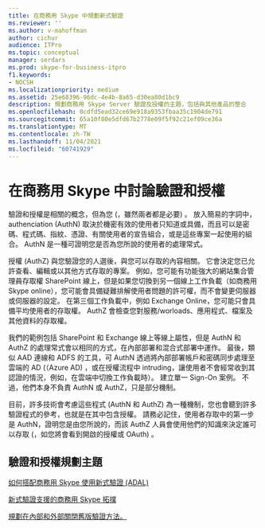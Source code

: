 ```yaml
---
title: 在商務用 Skype 中規劃新式驗證
ms.reviewer: ''
ms.author: v-mahoffman
author: cichur
audience: ITPro
ms.topic: conceptual
manager: serdars
ms.prod: skype-for-business-itpro
f1.keywords:
- NOCSH
ms.localizationpriority: medium
ms.assetid: 25e68396-96dc-4e4b-8a65-d30ea80d1bc9
description: 規劃商務用 Skype Server 驗證及授權的主題，包括與其他產品的整合
ms.openlocfilehash: 0cdfd5ead32ce69e918a9353fbaa35c1904de791
ms.sourcegitcommit: 65a10f80e5dfd67b2778e09f5f92c21ef09ce36a
ms.translationtype: MT
ms.contentlocale: zh-TW
ms.lasthandoff: 11/04/2021
ms.locfileid: "60741929"
---
```

# <a name="discussing-authentication-and-authorization-in-skype-for-business"></a>在商務用 Skype 中討論驗證和授權

驗證和授權是相關的概念，但為您 (，雖然兩者都是必要) 。 放入簡易的字詞中，authenciation (AuthN) 取決於機密有效的使用者只知道或具備，而且可以是密碼、程式碼、指紋、憑證、有關使用者的宣告組合，或是這些專案一起使用的組合。 AuthN 是一種可證明您是否為您所說的使用者的處理常式。

授權 (AuthZ) 與您驗證您的人選後，與您可以存取的內容相關。 它會決定您已允許查看、編輯或以其他方式存取的專案。 例如，您可能有功能強大的網站集合管理員存取權 SharePoint 線上，但是如果您切換到另一個線上工作負載（如商務用 Skype online），您可能會具備疑難排解使用者問題的許可權，而不會變更伺服器或伺服器的設定。 在第三個工作負載中，例如 Exchange Online，您可能只會具備平均使用者的存取權。 AuthZ 會檢查您對服務/worloads、應用程式、檔案及其他資料的存取權。

我們的範例包括 SharePoint 和 Exchange 線上等線上屬性，但是 AuthN 和 AuthZ 的處理常式會以相同的方式，在內部部署和混合式部署中運作。 最後，類似 AAD 連線和 ADFS 的工具，可 AuthN 透過將內部部署帳戶和密碼同步處理至雲端的 AD (（Azure AD) ，或在授權流程中 intruding，讓使用者不會經常收到其認證的情況，例如，在雲端中切換工作負載時）。 建立單一 Sign-On 案例。 不過，他們本身不負責 AuthN 或 AuthZ，只是部分機制。

目前，許多技術會考慮這些程式 (AuthN 和 AuthZ) 為一種機制，您也會聽到許多驗證程式的參考，也就是在其中包含授權。 請務必記住，使用者存取中的第一步是 AuthN，證明您是由您所說的，而該 AuthZ 人員會使用他們的知識來決定誰可以存取 (，如您將會看到開啟的授權或 OAuth) 。

  
## <a name="authentication-and-authorization-planning-topics"></a>驗證和授權規劃主題

[如何搭配商務用 Skype 使用新式驗證 (ADAL) ](plan-adal.md)

[新式驗證支援的商務用 Skype 拓撲](topologies-supported.md)

[規劃在內部和外部關閉舊版驗證方法。](turn-on-modern-auth.md)

